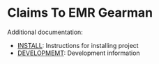 # Claims To EMR Gearman

Additional documentation:

- [INSTALL](./documents/INSTALL.md): Instructions for installing project
- [DEVELOPMEMT](./documents/DEVELOPMENT.md): Development information
